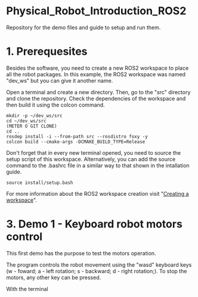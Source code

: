 # Physical_Robot_Introduction_ROS2


Repository for the demo files and guide to setup and run them.

# 1. Prerequesites


Besides the software, you need to create a new ROS2 workspace to place all the robot packages. In this example, the ROS2 workspace was named "dev_ws" but you can give it another name.

Open a terminal and create a new directory. Then, go to the "src" directory and clone the repository. Check the dependencies of the workspace and then build it using the colcon command.

```
mkdir -p ~/dev_ws/src
cd ~/dev_ws/src
(METER O GIT CLONE)
cd ..
rosdep install -i --from-path src --rosdistro foxy -y
colcon build --cmake-args -DCMAKE_BUILD_TYPE=Release
```

Don't forget that in every new terminal opened, you need to source the setup script of this workspace. Alternatively, you can add the source command to the .bashrc file in a similar way to that shown in the intallation guide.

```
source install/setup.bash
```

For more information about the ROS2 workspace creation visit "[Creating a workspace](https://docs.ros.org/en/foxy/Tutorials/Beginner-Client-Libraries/Creating-A-Workspace/Creating-A-Workspace.html)".




# 3. Demo 1 - Keyboard robot motors control

This first demo has the purpose to test the motors operation.

The program controls the robot movement using the "wasd" keyboard keys
  (w - foward;
  a - left rotation;
  s - backward;
  d - right rotation;).
  To stop the motors, any other key can be pressed.
  
  With the terminal
